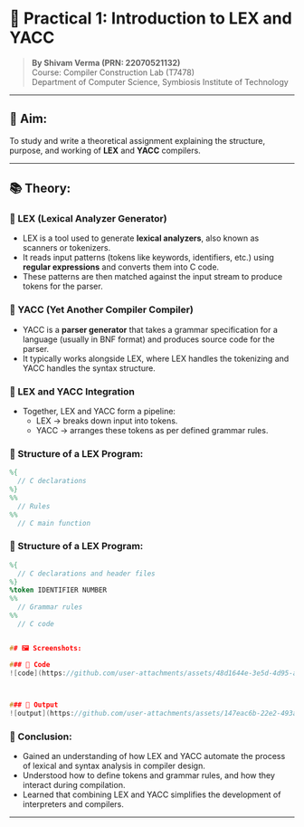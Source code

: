 # 🔧 Practical 1: Introduction to LEX and YACC

> **By Shivam Verma (PRN: 22070521132)**  
> Course: Compiler Construction Lab (T7478)  
> Department of Computer Science, Symbiosis Institute of Technology

---

## 🎯 Aim:

To study and write a theoretical assignment explaining the structure, purpose, and working of **LEX** and **YACC** compilers.

---

## 📚 Theory:

### 🔹 LEX (Lexical Analyzer Generator)
- LEX is a tool used to generate **lexical analyzers**, also known as scanners or tokenizers.
- It reads input patterns (tokens like keywords, identifiers, etc.) using **regular expressions** and converts them into C code.
- These patterns are then matched against the input stream to produce tokens for the parser.

### 🔹 YACC (Yet Another Compiler Compiler)
- YACC is a **parser generator** that takes a grammar specification for a language (usually in BNF format) and produces source code for the parser.
- It typically works alongside LEX, where LEX handles the tokenizing and YACC handles the syntax structure.

### 🔹 LEX and YACC Integration
- Together, LEX and YACC form a pipeline:
  - LEX → breaks down input into tokens.
  - YACC → arranges these tokens as per defined grammar rules.

### 🔹 Structure of a LEX Program:
```lex
%{
  // C declarations
%}
%%
  // Rules
%%
  // C main function

```

### 🔹 Structure of a LEX Program:
```yacc
%{
  // C declarations and header files
%}
%token IDENTIFIER NUMBER
%%
  // Grammar rules
%%
  // C code


## 🖼️ Screenshots:

### 🔹 Code
![code](https://github.com/user-attachments/assets/48d1644e-3e5d-4d95-af09-95f6503301a7)



### 🔹 Output
![output](https://github.com/user-attachments/assets/147eac6b-22e2-493a-84b2-bc29b30478b9)


```
### 🔹 Conclusion:
- Gained an understanding of how LEX and YACC automate the process of lexical and syntax analysis in compiler design.
- Understood how to define tokens and grammar rules, and how they interact during compilation.
- Learned that combining LEX and YACC simplifies the development of interpreters and compilers.

---
